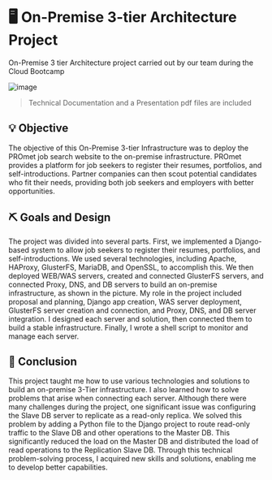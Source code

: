 # 🖥️  On-Premise 3-tier Architecture Project

On-Premise 3 tier Architecture project carried out by our team during the Cloud Bootcamp

![image](https://user-images.githubusercontent.com/76054852/230912393-54f73945-a501-4db3-8281-8e6c88b4eb47.png)

> Technical Documentation and a Presentation pdf files are included

## 💡 Objective

The objective of this On-Premise 3-tier Infrastructure was to deploy the PROmet job search website to the on-premise infrastructure. PROmet provides a platform for job seekers to register their resumes, portfolios, and self-introductions. Partner companies can then scout potential candidates who fit their needs, providing both job seekers and employers with better opportunities.

## ⛏️ Goals and Design
The project was divided into several parts. First, we implemented a Django-based system to allow job seekers to register their resumes, portfolios, and self-introductions. We used several technologies, including Apache, HAProxy, GlusterFS, MariaDB, and OpenSSL, to accomplish this. We then deployed WEB/WAS servers, created and connected GlusterFS servers, and connected Proxy, DNS, and DB servers to build an on-premise infrastructure, as shown in the picture. My role in the project included proposal and planning, Django app creation, WAS server deployment, GlusterFS server creation and connection, and Proxy, DNS, and DB server integration. I designed each server and solution, then connected them to build a stable infrastructure. Finally, I wrote a shell script to monitor and manage each server.

## 📝 Conclusion

This project taught me how to use various technologies and solutions to build an on-premise 3-Tier infrastructure. I also learned how to solve problems that arise when connecting each server. Although there were many challenges during the project, one significant issue was configuring the Slave DB server to replicate as a read-only replica. We solved this problem by adding a Python file to the Django project to route read-only traffic to the Slave DB and other operations to the Master DB. This significantly reduced the load on the Master DB and distributed the load of read operations to the Replication Slave DB. Through this technical problem-solving process, I acquired new skills and solutions, enabling me to develop better capabilities.
